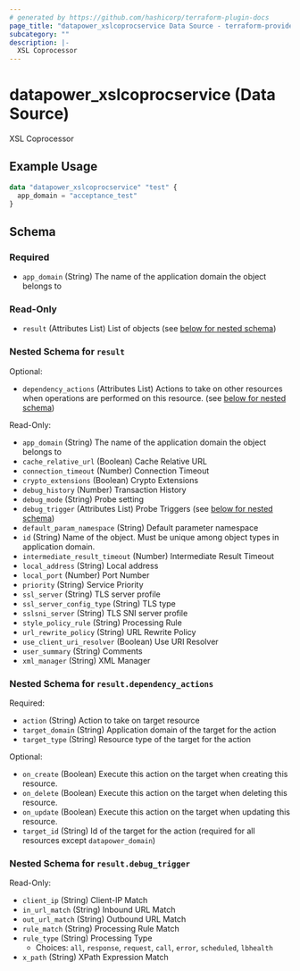 ```yaml
---
# generated by https://github.com/hashicorp/terraform-plugin-docs
page_title: "datapower_xslcoprocservice Data Source - terraform-provider-datapower"
subcategory: ""
description: |-
  XSL Coprocessor
---
```


# datapower_xslcoprocservice (Data Source)

XSL Coprocessor

## Example Usage

```terraform
data "datapower_xslcoprocservice" "test" {
  app_domain = "acceptance_test"
}
```

<!-- schema generated by tfplugindocs -->
## Schema

### Required

- `app_domain` (String) The name of the application domain the object belongs to

### Read-Only

- `result` (Attributes List) List of objects (see [below for nested schema](#nestedatt--result))

<a id="nestedatt--result"></a>
### Nested Schema for `result`

Optional:

- `dependency_actions` (Attributes List) Actions to take on other resources when operations are performed on this resource. (see [below for nested schema](#nestedatt--result--dependency_actions))

Read-Only:

- `app_domain` (String) The name of the application domain the object belongs to
- `cache_relative_url` (Boolean) Cache Relative URL
- `connection_timeout` (Number) Connection Timeout
- `crypto_extensions` (Boolean) Crypto Extensions
- `debug_history` (Number) Transaction History
- `debug_mode` (String) Probe setting
- `debug_trigger` (Attributes List) Probe Triggers (see [below for nested schema](#nestedatt--result--debug_trigger))
- `default_param_namespace` (String) Default parameter namespace
- `id` (String) Name of the object. Must be unique among object types in application domain.
- `intermediate_result_timeout` (Number) Intermediate Result Timeout
- `local_address` (String) Local address
- `local_port` (Number) Port Number
- `priority` (String) Service Priority
- `ssl_server` (String) TLS server profile
- `ssl_server_config_type` (String) TLS type
- `sslsni_server` (String) TLS SNI server profile
- `style_policy_rule` (String) Processing Rule
- `url_rewrite_policy` (String) URL Rewrite Policy
- `use_client_uri_resolver` (Boolean) Use URI Resolver
- `user_summary` (String) Comments
- `xml_manager` (String) XML Manager

<a id="nestedatt--result--dependency_actions"></a>
### Nested Schema for `result.dependency_actions`

Required:

- `action` (String) Action to take on target resource
- `target_domain` (String) Application domain of the target for the action
- `target_type` (String) Resource type of the target for the action

Optional:

- `on_create` (Boolean) Execute this action on the target when creating this resource.
- `on_delete` (Boolean) Execute this action on the target when deleting this resource.
- `on_update` (Boolean) Execute this action on the target when updating this resource.
- `target_id` (String) Id of the target for the action (required for all resources except `datapower_domain`)


<a id="nestedatt--result--debug_trigger"></a>
### Nested Schema for `result.debug_trigger`

Read-Only:

- `client_ip` (String) Client-IP Match
- `in_url_match` (String) Inbound URL Match
- `out_url_match` (String) Outbound URL Match
- `rule_match` (String) Processing Rule Match
- `rule_type` (String) Processing Type
  - Choices: `all`, `response`, `request`, `call`, `error`, `scheduled`, `lbhealth`
- `x_path` (String) XPath Expression Match
